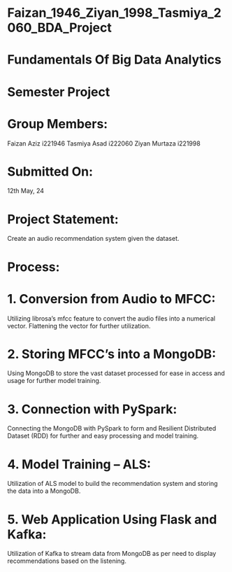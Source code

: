 # Faizan_1946_Ziyan_1998_Tasmiya_2060_BDA_Project


# Fundamentals Of Big Data Analytics

# Semester Project

# Group Members:

Faizan Aziz			i221946
Tasmiya Asad		i222060
Ziyan Murtaza		i221998

# Submitted On:

12th May, 24

# Project Statement:

Create an audio recommendation system given the dataset.

# Process:

# 1. Conversion from Audio to MFCC:

Utilizing librosa’s mfcc feature to convert the audio files into a numerical vector.
Flattening the vector for further utilization.

# 2. Storing MFCC’s into a MongoDB:

Using MongoDB to store the vast dataset processed for ease in access and usage for further model training.

# 3. Connection with PySpark:

Connecting the MongoDB with PySpark to form and Resilient Distributed Dataset (RDD) for further and easy processing and model training.


# 4. Model Training – ALS:

Utilization of ALS model to build the recommendation system and storing the data into a MongoDB.

# 5. Web Application Using Flask and Kafka:

Utilization of Kafka to stream data from MongoDB as per need to display recommendations based on the listening.
